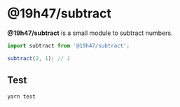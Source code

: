 # @19h47/subtract

**@19h47/subtract** is a small module to subtract numbers.

```javascript
import subtract from '@19h47/subtract';

subtract(2, 1); // 1
```

## Test

```bash
yarn test
```
